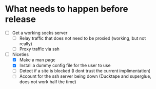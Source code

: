 # What needs to happen before release

- [ ] Get a working socks server
  - [ ] Relay traffic that does not need to be proxied (working, but not really)
  - [ ] Proxy traffic via ssh
- [ ] Niceties
  - [x] Make a man page
  - [x] Install a dummy config file for the user to use
  - [ ] Detect if a site is blocked (I dont trust the current implimentation)
  - [ ] Account for the ssh server being down (Ducktape and superglue, does not work half the time)